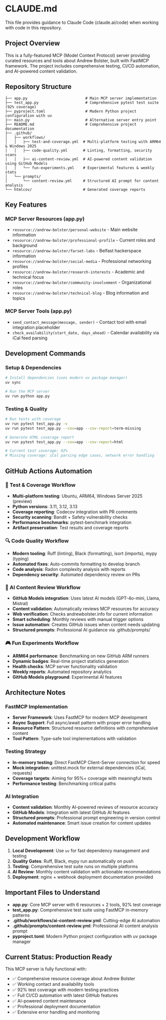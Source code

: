 # CLAUDE.md

This file provides guidance to Claude Code (claude.ai/code) when working with code in this repository.

## Project Overview

This is a fully-featured MCP (Model Context Protocol) server providing curated resources and tools about Andrew Bolster, built with FastMCP framework. The project includes comprehensive testing, CI/CD automation, and AI-powered content validation.

## Repository Structure

```
├── app.py                          # Main MCP server implementation
├── test_app.py                     # Comprehensive pytest test suite (92% coverage)
├── pyproject.toml                  # Modern Python project configuration with uv
├── main.py                         # Alternative server entry point
├── README.md                       # Comprehensive project documentation
├── .github/
│   ├── workflows/
│   │   ├── test-and-coverage.yml  # Multi-platform testing with ARM64 & Windows 2025
│   │   ├── code-quality.yml       # Linting, formatting, security scans
│   │   ├── ai-content-review.yml  # AI-powered content validation using GitHub Models
│   │   └── fun-experiments.yml    # Experimental features & weekly stats
│   └── prompts/
│       └── content-review.yml     # Structured AI prompt for content analysis
└── htmlcov/                       # Generated coverage reports
```

## Key Features

### MCP Server Resources (app.py)
- `resource://andrew-bolster/personal-website` - Main website information
- `resource://andrew-bolster/professional-profile` - Current roles and background
- `resource://andrew-bolster/farset-labs` - Belfast hackerspace information
- `resource://andrew-bolster/social-media` - Professional networking profiles
- `resource://andrew-bolster/research-interests` - Academic and technical focus
- `resource://andrew-bolster/community-involvement` - Organizational roles
- `resource://andrew-bolster/technical-blog` - Blog information and topics

### MCP Server Tools (app.py)
- `send_contact_message(message, sender)` - Contact tool with email integration placeholder
- `check_availability(start_date, days_ahead)` - Calendar availability via iCal feed parsing

## Development Commands

### Setup & Dependencies
```bash
# Install dependencies (uses modern uv package manager)
uv sync

# Run the MCP server
uv run python app.py
```

### Testing & Quality
```bash
# Run tests with coverage
uv run pytest test_app.py -v
uv run pytest test_app.py --cov=app --cov-report=term-missing

# Generate HTML coverage report
uv run pytest test_app.py --cov=app --cov-report=html

# Current test coverage: 92%
# Missing coverage: iCal parsing edge cases, network error handling
```

## GitHub Actions Automation

### 🧪 Test & Coverage Workflow
- **Multi-platform testing**: Ubuntu, ARM64, Windows Server 2025 (preview)
- **Python versions**: 3.11, 3.12, 3.13
- **Coverage reporting**: Codecov integration with PR comments
- **Security scanning**: Bandit + Safety vulnerability checks
- **Performance benchmarks**: pytest-benchmark integration
- **Artifact preservation**: Test results and coverage reports

### 🔍 Code Quality Workflow
- **Modern tooling**: Ruff (linting), Black (formatting), isort (imports), mypy (typing)
- **Automated fixes**: Auto-commits formatting to develop branch
- **Code analysis**: Radon complexity analysis with reports
- **Dependency security**: Automated dependency review on PRs

### 🤖 AI Content Review Workflow
- **GitHub Models integration**: Uses latest AI models (GPT-4o-mini, Llama, Mistral)
- **Content validation**: Automatically reviews MCP resources for accuracy
- **Web verification**: Checks andrewbolster.info for current information
- **Smart scheduling**: Monthly reviews with manual trigger options
- **Issue automation**: Creates GitHub issues when content needs updating
- **Structured prompts**: Professional AI guidance via .github/prompts/

### 🎮 Fun Experiments Workflow
- **ARM64 performance**: Benchmarking on new GitHub ARM runners
- **Dynamic badges**: Real-time project statistics generation
- **Health checks**: MCP server functionality validation
- **Weekly reports**: Automated repository analytics
- **GitHub Models playground**: Experimental AI features

## Architecture Notes

### FastMCP Implementation
- **Server Framework**: Uses FastMCP for modern MCP development
- **Async Support**: Full async/await pattern with proper error handling
- **Resource Pattern**: Structured resource definitions with comprehensive content
- **Tool Pattern**: Type-safe tool implementations with validation

### Testing Strategy
- **In-memory testing**: Direct FastMCP Client-Server connection for speed
- **Mock integration**: unittest.mock for external dependencies (iCal, requests)
- **Coverage targets**: Aiming for 95%+ coverage with meaningful tests
- **Performance testing**: Benchmarking critical paths

### AI Integration
- **Content validation**: Monthly AI-powered reviews of resource accuracy
- **GitHub Models**: Integration with latest GitHub AI features
- **Structured prompts**: Professional prompt engineering in version control
- **Automated maintenance**: Smart issue creation for content updates

## Development Workflow

1. **Local Development**: Use `uv` for fast dependency management and testing
2. **Quality Gates**: Ruff, Black, mypy run automatically on push
3. **Testing**: Comprehensive test suite runs on multiple platforms
4. **AI Review**: Monthly content validation with actionable recommendations
5. **Deployment**: nginx + webhook deployment documentation provided

## Important Files to Understand

- **app.py**: Core MCP server with 6 resources + 2 tools, 92% test coverage
- **test_app.py**: Comprehensive test suite using FastMCP in-memory patterns
- **.github/workflows/ai-content-review.yml**: Cutting-edge AI automation
- **.github/prompts/content-review.yml**: Professional AI content analysis prompt
- **pyproject.toml**: Modern Python project configuration with uv package manager

## Current Status: Production Ready

This MCP server is fully functional with:
- ✅ Comprehensive resource coverage about Andrew Bolster
- ✅ Working contact and availability tools
- ✅ 92% test coverage with modern testing practices
- ✅ Full CI/CD automation with latest GitHub features
- ✅ AI-powered content maintenance
- ✅ Professional deployment documentation
- ✅ Extensive error handling and monitoring
